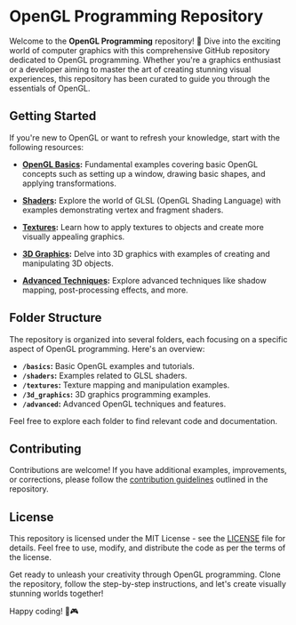 # OpenGL Programming Repository

Welcome to the **OpenGL Programming** repository! 🚀 Dive into the exciting world of computer graphics with this comprehensive GitHub repository dedicated to OpenGL programming. Whether you're a graphics enthusiast or a developer aiming to master the art of creating stunning visual experiences, this repository has been curated to guide you through the essentials of OpenGL.

## Getting Started

If you're new to OpenGL or want to refresh your knowledge, start with the following resources:

- **[OpenGL Basics](/basics):** Fundamental examples covering basic OpenGL concepts such as setting up a window, drawing basic shapes, and applying transformations.

- **[Shaders](/shaders):** Explore the world of GLSL (OpenGL Shading Language) with examples demonstrating vertex and fragment shaders.

- **[Textures](/textures):** Learn how to apply textures to objects and create more visually appealing graphics.

- **[3D Graphics](/3d_graphics):** Delve into 3D graphics with examples of creating and manipulating 3D objects.

- **[Advanced Techniques](/advanced):** Explore advanced techniques like shadow mapping, post-processing effects, and more.

## Folder Structure

The repository is organized into several folders, each focusing on a specific aspect of OpenGL programming. Here's an overview:

- **`/basics`:** Basic OpenGL examples and tutorials.
- **`/shaders`:** Examples related to GLSL shaders.
- **`/textures`:** Texture mapping and manipulation examples.
- **`/3d_graphics`:** 3D graphics programming examples.
- **`/advanced`:** Advanced OpenGL techniques and features.

Feel free to explore each folder to find relevant code and documentation.

## Contributing

Contributions are welcome! If you have additional examples, improvements, or corrections, please follow the [contribution guidelines](CONTRIBUTING.md) outlined in the repository.

## License

This repository is licensed under the MIT License - see the [LICENSE](LICENSE) file for details. Feel free to use, modify, and distribute the code as per the terms of the license.

Get ready to unleash your creativity through OpenGL programming. Clone the repository, follow the step-by-step instructions, and let's create visually stunning worlds together!

Happy coding! 🚀🎮
